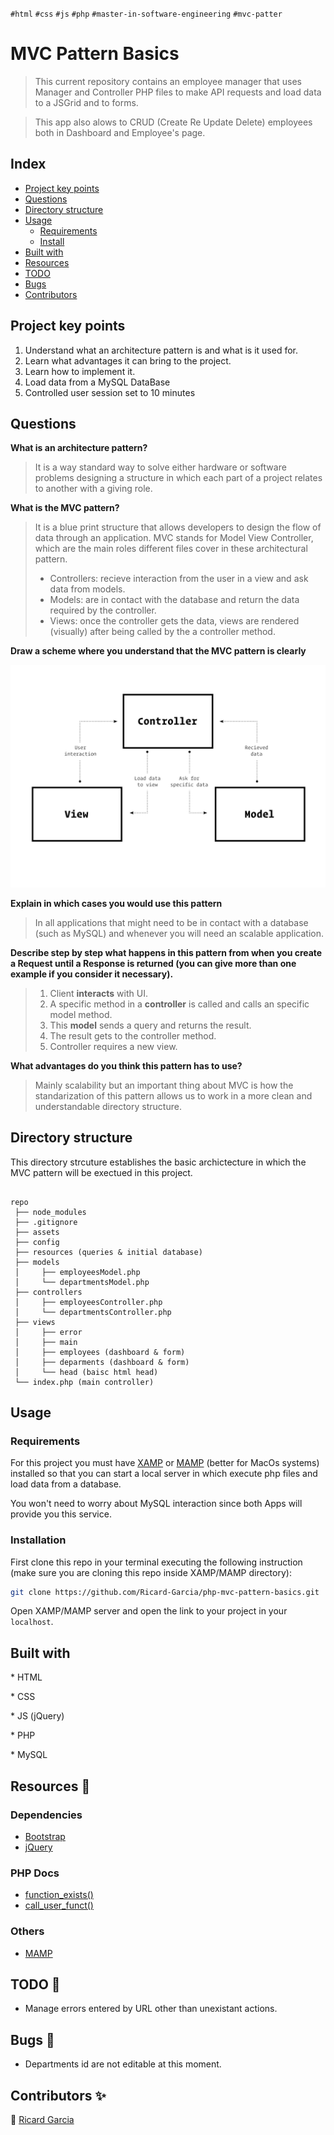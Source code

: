`#html` `#css` `#js` `#php` `#master-in-software-engineering` `#mvc-patter`

# MVC Pattern Basics <!-- omit in toc -->

> This current repository contains an employee manager that uses Manager and Controller PHP files to make API requests and load data to a JSGrid and to forms.

> This app also alows to CRUD (Create Re Update Delete) employees both in Dashboard and Employee's page.

## Index <!-- omit in toc -->

- [Project key points](#project-key-points)
- [Questions](#questions)
- [Directory structure](#directory-structure)
- [Usage](#questions)
  - [Requirements](#requirements)
  - [Install](#clone)
- [Built with](#built-with)
- [Resources](#resources)
- [TODO](#todo)
- [Bugs](#bugs)
- [Contributors](#contributors)

## Project key points

1. Understand what an architecture pattern is and what is it used for.
2. Learn what advantages it can bring to the project.
3. Learn how to implement it.
4. Load data from a MySQL DataBase
5. Controlled user session set to 10 minutes

## Questions

**What is an architecture pattern?**

> It is a way standard way to solve either hardware or software problems designing a structure in which each part of a project relates to another with a giving role.

**What is the MVC pattern?**

> It is a blue print structure that allows developers to design the flow of data through an application. MVC stands for Model View Controller, which are the main roles different files cover in these architectural pattern.
>
> - Controllers: recieve interaction from the user in a view and ask data from models.
> - Models: are in contact with the database and return the data required by the controller.
> - Views: once the controller gets the data, views are rendered (visually) after being called by the a controller method.

**Draw a scheme where you understand that the MVC pattern is clearly**

![MVC Pattern](./assets/img/MVC-pattern.jpg)

**Explain in which cases you would use this pattern**

> In all applications that might need to be in contact with a database (such as MySQL) and whenever you will need an scalable application.

**Describe step by step what happens in this pattern from when you create a
Request until a Response is returned (you can give more than one example if
you consider it necessary).**

> 1.  Client **interacts** with UI.
> 2.  A specific method in a **controller** is called and calls an specific model method.
> 3.  This **model** sends a query and returns the result.
> 4.  The result gets to the controller method.
> 5.  Controller requires a new view.

**What advantages do you think this pattern has to use?**

> Mainly scalability but an important thing about MVC is how the standarization of this pattern allows us to work in a more clean and understandable directory structure.

## Directory structure

This directory strcuture establishes the basic archictecture in which the MVC pattern will be exectued in this project.

```

repo
 ├── node_modules
 ├── .gitignore
 ├── assets
 ├── config
 ├── resources (queries & initial database)
 ├── models
 │     ├── employeesModel.php
 │     └── departmentsModel.php
 ├── controllers
 │     ├── employeesController.php
 │     └── departmentsController.php
 ├── views
 │     ├── error
 │     ├── main
 │     ├── employees (dashboard & form)
 │     ├── deparments (dashboard & form)
 │     └── head (baisc html head)
 └── index.php (main controller)

```

## Usage

### Requirements

For this project you must have [XAMP](https://www.apachefriends.org/index.html)
or [MAMP](https://www.mamp.info/en/windows/) (better for MacOs systems) installed so that you can start a local server in which execute php files and load data from a database.

You won't need to worry about MySQL interaction since both Apps will provide you this service.

### Installation

First clone this repo in your terminal executing the following instruction (make sure you are cloning this repo inside XAMP/MAMP directory):

```bash
git clone https://github.com/Ricard-Garcia/php-mvc-pattern-basics.git
```

Open XAMP/MAMP server and open the link to your project in your `localhost`.

## Built with

\* HTML

\* CSS

\* JS (jQuery)

\* PHP

\* MySQL

## Resources 👀

### Dependencies

- [Bootstrap](https://getbootstrap.com/)
- [jQuery](https://jquery.com/)

### PHP Docs

- [function_exists()](https://www.php.net/manual/en/function.function-exists.php)
- [call_user_funct()](https://www.php.net/manual/en/function.call-user-func.php)

### Others

- [MAMP](https://www.mamp.info/en/windows/)

## TODO 🤝

- Manage errors entered by URL other than unexistant actions.

## Bugs 🚨

- Departments id are not editable at this moment.

## Contributors ✨

👤 [Ricard Garcia](https://github.com/Ricard-Garcia)
